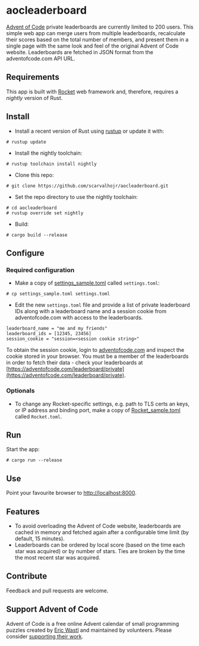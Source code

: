 # aocleaderboard

[Advent of Code](https://adventofcode.com) private leaderboards are currently
limited to 200 users. This simple web app can merge users from multiple
leaderboards, recalculate their scores based on the total number of members, and
present them in a single page with the same look and feel of the original
Advent of Code website. Leaderboards are fetched in JSON format from the
adventofcode.com API URL.

## Requirements

This app is built with [Rocket](https://rocket.rs) web framework and, therefore,
requires a _nightly_ version of Rust.

## Install

- Install a recent version of Rust using [rustup](https://rustup.rs/) or update
it with:
```
# rustup update
```

- Install the nightly toolchain:
```
# rustup toolchain install nightly
```

- Clone this repo:
```
# git clone https://github.com/scarvalhojr/aocleaderboard.git
```

- Set the repo directory to use the nightly toolchain:
```
# cd aocleaderboard
# rustup override set nightly
```

- Build:
```
# cargo build --release
```

## Configure

### Required configuration

- Make a copy of [settings_sample.toml](settings_sample.toml) called
  `settings.toml`:

```
# cp settings_sample.toml settings.toml
```

- Edit the new `settings.toml` file and provide a list of private leaderboard
  IDs along with a leaderboard name and a session cookie from adventofcode.com
  with access to the leaderboards.

```
leaderboard_name = "me and my friends"
leaderboard_ids = [12345, 23456]
session_cookie = "session=<session cookie string>"
```

To obtain the session cookie, login to [adventofcode.com](adventofcode.com)
and inspect the cookie stored in your browser. You must be a member of the
leaderboards in order to fetch their data - check your leaderboards at
[https://adventofcode.com/leaderboard/private](https://adventofcode.com/leaderboard/private).

### Optionals

- To change any Rocket-specific settings, e.g. path to TLS certs an keys, or
  IP address and binding port, make a copy of
  [Rocket_sample.toml](Rocket_sample.toml) called `Rocket.toml`.

## Run

Start the app:

```
# cargo run --release
```

## Use

Point your favourite browser to [http://localhost:8000](http://localhost:8000).

## Features

- To avoid overloading the Advent of Code website, leaderboards are cached in
   memory and fetched again after a configurable time limit (by default, 15
   minutes).
- Leaderboards can be ordered by local score (based on the time each star was
  acquired) or by number of stars. Ties are broken by the time the most recent
  star was acquired.

## Contribute

Feedback and pull requests are welcome.

## Support Advent of Code

Advent of Code is a free online Advent calendar of small programming puzzles
created by [Eric Wastl](http://was.tl/) and maintained by volunteers. Please
consider [supporting their work](https://adventofcode.com/support).


